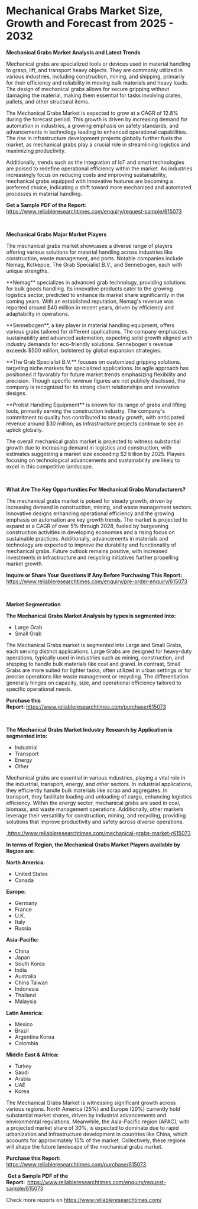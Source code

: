 <p><h1>Mechanical Grabs Market Size, Growth and Forecast from 2025 - 2032</h1></p><p><strong>Mechanical Grabs Market Analysis and Latest Trends</strong></p>
<p><p>Mechanical grabs are specialized tools or devices used in material handling to grasp, lift, and transport heavy objects. They are commonly utilized in various industries, including construction, mining, and shipping, primarily for their efficiency and reliability in moving bulk materials and heavy loads. The design of mechanical grabs allows for secure gripping without damaging the material, making them essential for tasks involving crates, pallets, and other structural items.</p><p>The Mechanical Grabs Market is expected to grow at a CAGR of 12.8% during the forecast period. This growth is driven by increasing demand for automation in industries, a growing emphasis on safety standards, and advancements in technology leading to enhanced operational capabilities. The rise in infrastructure development projects globally further fuels the market, as mechanical grabs play a crucial role in streamlining logistics and maximizing productivity.</p><p>Additionally, trends such as the integration of IoT and smart technologies are poised to redefine operational efficiency within the market. As industries increasingly focus on reducing costs and improving sustainability, mechanical grabs equipped with innovative features are becoming a preferred choice, indicating a shift toward more mechanized and automated processes in material handling.</p></p>
<p><strong>Get a Sample PDF of the Report:&nbsp;</strong> <a href="https://www.reliableresearchtimes.com/enquiry/request-sample/615073?utm_campaign=3518&utm_medium=2&utm_source=Github&utm_content=ia&utm_term=24032025&utm_id=mechanical-grabs">https://www.reliableresearchtimes.com/enquiry/request-sample/615073</a></p>
<p>&nbsp;</p>
<p><strong>Mechanical Grabs Major Market Players</strong></p>
<p><p>The mechanical grabs market showcases a diverse range of players offering various solutions for material handling across industries like construction, waste management, and ports. Notable companies include Nemag, Kctkepce, The Grab Specialist B.V., and Sennebogen, each with unique strengths.</p><p>**Nemag** specializes in advanced grab technology, providing solutions for bulk goods handling. Its innovative products cater to the growing logistics sector, predicted to enhance its market share significantly in the coming years. With an established reputation, Nemag's revenue was reported around $40 million in recent years, driven by efficiency and adaptability in operations.</p><p>**Sennebogen**, a key player in material handling equipment, offers various grabs tailored for different applications. The company emphasizes sustainability and advanced automation, expecting solid growth aligned with industry demands for eco-friendly solutions. Sennebogen's revenue exceeds $500 million, bolstered by global expansion strategies.</p><p>**The Grab Specialist B.V.** focuses on customized gripping solutions, targeting niche markets for specialized applications. Its agile approach has positioned it favorably for future market trends emphasizing flexibility and precision. Though specific revenue figures are not publicly disclosed, the company is recognized for its strong client relationships and innovative designs.</p><p>**Probst Handling Equipment** is known for its range of grabs and lifting tools, primarily serving the construction industry. The company's commitment to quality has contributed to steady growth, with anticipated revenue around $30 million, as infrastructure projects continue to see an uptick globally.</p><p>The overall mechanical grabs market is projected to witness substantial growth due to increasing demand in logistics and construction, with estimates suggesting a market size exceeding $2 billion by 2025. Players focusing on technological advancements and sustainability are likely to excel in this competitive landscape.</p></p>
<p>&nbsp;</p>
<p><strong>What Are The Key Opportunities For Mechanical Grabs Manufacturers?</strong></p>
<p><p>The mechanical grabs market is poised for steady growth, driven by increasing demand in construction, mining, and waste management sectors. Innovative designs enhancing operational efficiency and the growing emphasis on automation are key growth trends. The market is projected to expand at a CAGR of over 5% through 2028, fueled by burgeoning construction activities in developing economies and a rising focus on sustainable practices. Additionally, advancements in materials and technology are expected to improve the durability and functionality of mechanical grabs. Future outlook remains positive, with increased investments in infrastructure and recycling initiatives further propelling market growth.</p></p>
<p><strong>Inquire or Share Your Questions If Any Before Purchasing This Report:</strong> <a href="https://www.reliableresearchtimes.com/enquiry/pre-order-enquiry/615073?utm_campaign=3518&utm_medium=2&utm_source=Github&utm_content=ia&utm_term=24032025&utm_id=mechanical-grabs">https://www.reliableresearchtimes.com/enquiry/pre-order-enquiry/615073</a></p>
<p>&nbsp;</p>
<p><strong>Market Segmentation</strong></p>
<p><strong>The Mechanical Grabs Market Analysis by types is segmented into:</strong></p>
<p><ul><li>Large Grab</li><li>Small Grab</li></ul></p>
<p><p>The Mechanical Grabs market is segmented into Large and Small Grabs, each serving distinct applications. Large Grabs are designed for heavy-duty operations, typically used in industries such as mining, construction, and shipping to handle bulk materials like coal and gravel. In contrast, Small Grabs are more suited for lighter tasks, often utilized in urban settings or for precise operations like waste management or recycling. The differentiation generally hinges on capacity, size, and operational efficiency tailored to specific operational needs.</p></p>
<p><strong>Purchase this Report:&nbsp;</strong><a href="https://www.reliableresearchtimes.com/purchase/615073?utm_campaign=3518&utm_medium=2&utm_source=Github&utm_content=ia&utm_term=24032025&utm_id=mechanical-grabs">https://www.reliableresearchtimes.com/purchase/615073</a></p>
<p>&nbsp;</p>
<p><strong>The Mechanical Grabs Market Industry Research by Application is segmented into:</strong></p>
<p><ul><li>Industrial</li><li>Transport</li><li>Energy</li><li>Other</li></ul></p>
<p><p>Mechanical grabs are essential in various industries, playing a vital role in the industrial, transport, energy, and other sectors. In industrial applications, they efficiently handle bulk materials like scrap and aggregates. In transport, they facilitate loading and unloading of cargo, enhancing logistics efficiency. Within the energy sector, mechanical grabs are used in coal, biomass, and waste management operations. Additionally, other markets leverage their versatility for construction, mining, and recycling, providing solutions that improve productivity and safety across diverse operations.</p></p>
<p><a href="https://www.reliableresearchtimes.com/mechanical-grabs-market-r615073?utm_campaign=3518&utm_medium=2&utm_source=Github&utm_content=ia&utm_term=24032025&utm_id=mechanical-grabs">&nbsp;https://www.reliableresearchtimes.com/mechanical-grabs-market-r615073</a></p>
<p><strong>In terms of Region, the Mechanical Grabs Market Players available by Region are:</strong></p>
<p>
    <p> <strong> North America: </strong>
        <ul>
            <li>United States</li>
            <li>Canada</li>
        </ul>
        </p> 
    <p> <strong> Europe: </strong>
        <ul>
            <li>Germany</li>
            <li>France</li>
            <li>U.K.</li>
            <li>Italy</li>
            <li>Russia</li>
        </ul>
        </p> 
    <p> <strong> Asia-Pacific: </strong>
        <ul>
            <li>China</li>
            <li>Japan</li>
            <li>South Korea</li>
            <li>India</li>
            <li>Australia</li>
            <li>China Taiwan</li>
            <li>Indonesia</li>
            <li>Thailand</li>
            <li>Malaysia</li>
        </ul>
        </p> 
    <p> <strong> Latin America: </strong>
        <ul>
            <li>Mexico</li>
            <li>Brazil</li>
            <li>Argentina Korea</li>
            <li>Colombia</li>
        </ul>
        </p> 
    <p> <strong> Middle East & Africa: </strong>
        <ul>
            <li>Turkey</li>
            <li>Saudi</li>
            <li>Arabia</li>
            <li>UAE</li>
            <li>Korea</li>
        </ul>
    </p>
    </p>
<p><p>The Mechanical Grabs Market is witnessing significant growth across various regions. North America (25%) and Europe (20%) currently hold substantial market shares, driven by industrial advancements and environmental regulations. Meanwhile, the Asia-Pacific region (APAC), with a projected market share of 30%, is expected to dominate due to rapid urbanization and infrastructure development in countries like China, which accounts for approximately 15% of the market. Collectively, these regions will shape the future landscape of the mechanical grabs market.</p></p>
<p><strong>Purchase this Report: </strong><a href="https://www.reliableresearchtimes.com/purchase/615073?utm_campaign=3518&utm_medium=2&utm_source=Github&utm_content=ia&utm_term=24032025&utm_id=mechanical-grabs">https://www.reliableresearchtimes.com/purchase/615073</a></p>
<p>&nbsp;<strong>Get a Sample PDF of the Report:&nbsp;&nbsp;</strong><a href="https://www.reliableresearchtimes.com/enquiry/request-sample/615073?utm_campaign=3518&utm_medium=2&utm_source=Github&utm_content=ia&utm_term=24032025&utm_id=mechanical-grabs">https://www.reliableresearchtimes.com/enquiry/request-sample/615073</a></p>
<p><strong></strong></p>
<p>Check more reports on <a href="https://www.reliableresearchtimes.com/?utm_campaign=3518&utm_medium=2&utm_source=Github&utm_content=ia&utm_term=24032025&utm_id=mechanical-grabs">https://www.reliableresearchtimes.com/</a></p>